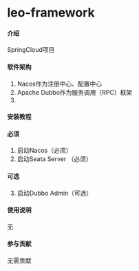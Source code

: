 # leo-framework

#### 介绍
SpringCloud项目

#### 软件架构
1. Nacos作为注册中心、配置中心
2. Apache Dubbo作为服务调用（RPC）框架
3. 


#### 安装教程

#### 必须
1. 启动Nacos（必须）
2. 启动Seata Server （必须）

#### 可选
3. 启动Dubbo Admin（可选）


#### 使用说明

无

#### 参与贡献

无需贡献


